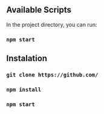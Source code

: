 ## Available Scripts

In the project directory, you can run:

### `npm start`

## Instalation

### `git clone https://github.com/`

### `npm install`

### `npm start`
